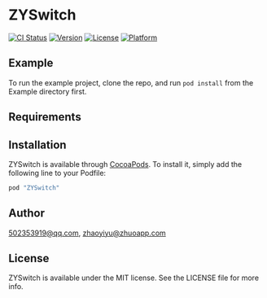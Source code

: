 # ZYSwitch

[![CI Status](http://img.shields.io/travis/502353919@qq.com/ZYSwitch.svg?style=flat)](https://travis-ci.org/502353919@qq.com/ZYSwitch)
[![Version](https://img.shields.io/cocoapods/v/ZYSwitch.svg?style=flat)](http://cocoapods.org/pods/ZYSwitch)
[![License](https://img.shields.io/cocoapods/l/ZYSwitch.svg?style=flat)](http://cocoapods.org/pods/ZYSwitch)
[![Platform](https://img.shields.io/cocoapods/p/ZYSwitch.svg?style=flat)](http://cocoapods.org/pods/ZYSwitch)

## Example

To run the example project, clone the repo, and run `pod install` from the Example directory first.

## Requirements

## Installation

ZYSwitch is available through [CocoaPods](http://cocoapods.org). To install
it, simply add the following line to your Podfile:

```ruby
pod "ZYSwitch"
```

## Author

502353919@qq.com, zhaoyiyu@zhuoapp.com

## License

ZYSwitch is available under the MIT license. See the LICENSE file for more info.
